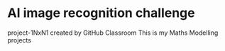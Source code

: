 # AI image recognition challenge
project-1NxN1 created by GitHub Classroom
This is my Maths Modelling projects
